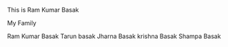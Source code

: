 This is Ram Kumar Basak


My Family

Ram Kumar Basak
Tarun basak
Jharna Basak
krishna Basak
Shampa Basak
